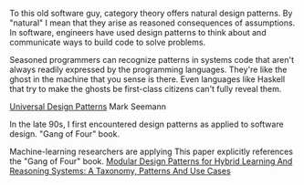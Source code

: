 To this old software guy, category theory offers natural design patterns. By "natural" I mean that they arise as reasoned consequences of assumptions. In software, engineers have used design patterns to think about and communicate ways to build code to solve problems.

Seasoned programmers can recognize patterns in systems code that aren't always readily expressed by the programming languages. They're like the ghost in the machine that you sense is there. Even languages like Haskell that try to make the ghosts be first-class citizens can't fully reveal them.

[Universal Design Patterns](https://seemannworkshop.netcorebcn.group/) Mark Seemann

In the late 90s, I first encountered design patterns as applied to software design. "Gang of Four" book.

Machine-learning researchers are applying This paper explicitly references the "Gang of Four" book. [Modular Design Patterns for Hybrid Learning And Reasoning Systems: A Taxonomy, Patterns And Use Cases](Https://arxiv.org/pdf/2102.11965.pdf)
